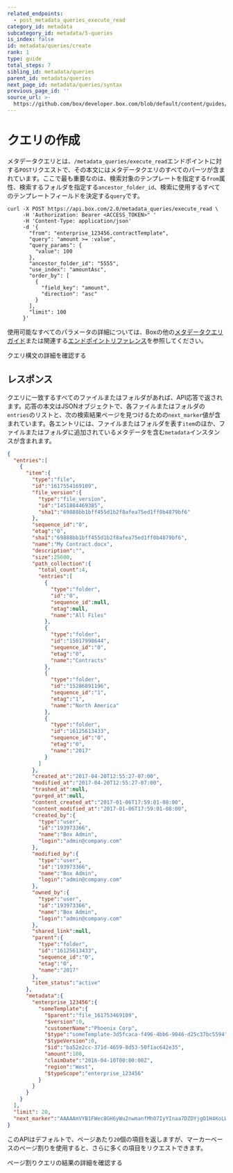 ```yaml
---
related_endpoints:
  - post_metadata_queries_execute_read
category_id: metadata
subcategory_id: metadata/5-queries
is_index: false
id: metadata/queries/create
rank: 1
type: guide
total_steps: 7
sibling_id: metadata/queries
parent_id: metadata/queries
next_page_id: metadata/queries/syntax
previous_page_id: ''
source_url: >-
  https://github.com/box/developer.box.com/blob/default/content/guides/metadata/5-queries/1-create.md
---
```

# クエリの作成

メタデータクエリとは、`/metadata_queries/execute_read`エンドポイントに対する`POST`リクエストで、その本文にはメタデータクエリのすべてのパーツが含まれています。ここで最も重要なのは、検索対象のテンプレートを指定する`from`属性、検索するフォルダを指定する`ancestor_folder_id`、検索に使用するすべてのテンプレートフィールドを決定する`query`です。

```curl
curl -X POST https://api.box.com/2.0/metadata_queries/execute_read \
     -H 'Authorization: Bearer <ACCESS_TOKEN>" '
     -H 'Content-Type: application/json'
     -d '{
       "from": "enterprise_123456.contractTemplate",
       "query": "amount >= :value",
       "query_params": {
         "value": 100
       },
       "ancestor_folder_id": "5555",
       "use_index": "amountAsc",
       "order_by": [
         {
           "field_key": "amount",
           "direction": "asc"
         }
       ],
       "limit": 100
     }'
```

使用可能なすべてのパラメータの詳細については、Boxの他の[メタデータクエリガイド](g://metadata/queries)または関連する[エンドポイントリファレンス](e://post_metadata_queries_execute_read)を参照してください。

<CTA to="g://metadata/queries/syntax">

クエリ構文の詳細を確認する

</CTA>

## レスポンス

クエリに一致するすべてのファイルまたはフォルダがあれば、API応答で返されます。応答の本文はJSONオブジェクトで、各ファイルまたはフォルダの`entries`のリストと、次の検索結果ページを見つけるための`next_marker`値が含まれています。各エントリには、ファイルまたはフォルダを表す`item`のほか、ファイルまたはフォルダに追加されているメタデータを含む`metadata`インスタンスが含まれます。

```json
{
  "entries":[
    {
      "item":{
        "type":"file",
        "id":"1617554169109",
        "file_version":{
          "type":"file_version",
          "id":"1451884469385",
          "sha1":"69888bb1bff455d1b2f8afea75ed1ff0b4879bf6"
        },
        "sequence_id":"0",
        "etag":"0",
        "sha1":"69888bb1bff455d1b2f8afea75ed1ff0b4879bf6",
        "name":"My Contract.docx",
        "description":"",
        "size":25600,
        "path_collection":{
          "total_count":4,
          "entries":[
            {
              "type":"folder",
              "id":"0",
              "sequence_id":null,
              "etag":null,
              "name":"All Files"
            },
            {
              "type":"folder",
              "id":"15017998644",
              "sequence_id":"0",
              "etag":"0",
              "name":"Contracts"
            },
            {
              "type":"folder",
              "id":"15286891196",
              "sequence_id":"1",
              "etag":"1",
              "name":"North America"
            },
            {
              "type":"folder",
              "id":"16125613433",
              "sequence_id":"0",
              "etag":"0",
              "name":"2017"
            }
          ]
        },
        "created_at":"2017-04-20T12:55:27-07:00",
        "modified_at":"2017-04-20T12:55:27-07:00",
        "trashed_at":null,
        "purged_at":null,
        "content_created_at":"2017-01-06T17:59:01-08:00",
        "content_modified_at":"2017-01-06T17:59:01-08:00",
        "created_by":{
          "type":"user",
          "id":"193973366",
          "name":"Box Admin",
          "login":"admin@company.com"
        },
        "modified_by":{
          "type":"user",
          "id":"193973366",
          "name":"Box Admin",
          "login":"admin@company.com"
        },
        "owned_by":{
          "type":"user",
          "id":"193973366",
          "name":"Box Admin",
          "login":"admin@company.com"
        },
        "shared_link":null,
        "parent":{
          "type":"folder",
          "id":"16125613433",
          "sequence_id":"0",
          "etag":"0",
          "name":"2017"
        },
        "item_status":"active"
      },
      "metadata":{
        "enterprise_123456":{
          "someTemplate":{
            "$parent":"file_161753469109",
            "$version":0,
            "customerName":"Phoenix Corp",
            "$type":"someTemplate-3d5fcaca-f496-4bb6-9046-d25c37bc5594",
            "$typeVersion":0,
            "$id":"ba52e2cc-371d-4659-8d53-50f1ac642e35",
            "amount":100,
            "claimDate":"2016-04-10T00:00:00Z",
            "region":"West",
            "$typeScope":"enterprise_123456"
          }
        }
      }
    }
  ],
  "limit": 20,
  "next_marker":"AAAAAmVYB1FWec8GH6yWu2nwmanfMh07IyYInaa7DZDYjgO1H4KoLW29vPlLY173OKsci6h6xGh61gG73gnaxoS+o0BbI1/h6le6cikjlupVhASwJ2Cj0tOD9wlnrUMHHw3/ISf+uuACzrOMhN6d5fYrbidPzS6MdhJOejuYlvsg4tcBYzjauP3+VU51p77HFAIuObnJT0ff"
}
```

このAPIはデフォルトで、ページあたり`20`個の項目を返しますが、マーカーベースのページ割りを使用すると、さらに多くの項目をリクエストできます。

<CTA to="g://metadata/queries/pagination">

ページ割りクエリの結果の詳細を確認する

</CTA>
